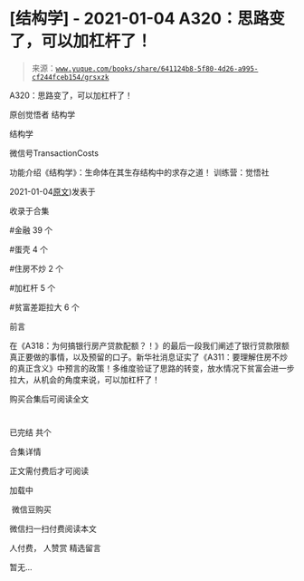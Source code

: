 # [结构学] - 2021-01-04 A320：思路变了，可以加杠杆了！

> 来源：[`www.yuque.com/books/share/641124b8-5f80-4d26-a995-cf244fceb154/grsxzk`](https://www.yuque.com/books/share/641124b8-5f80-4d26-a995-cf244fceb154/grsxzk)



A320：思路变了，可以加杠杆了！ 

原创觉悟者 结构学 

结构学 

微信号TransactionCosts 

功能介绍《结构学》：生命体在其生存结构中的求存之道！ 训练营：觉悟社 

2021-01-04[原文](https://mp.weixin.qq.com/s?__biz=MzIzMDYwOTM0Mg==&mid=2247485041&idx=1&sn=add2174fa42806f885a456a072ee4fee&chksm=e8b19ea0dfc617b6734e013f780112fdd88f28ad5312ce423fea1d75da4c3757660dab175208#rd))发表于 

收录于合集 

#金融 39 个 

#蛋壳 4 个 

#住房不炒 2 个 

#加杠杆 5 个 

#贫富差距拉大 6 个 

前言 

在《A318：为何搞银行房产贷款配额？！》的最后一段我们阐述了银行贷款限额真正要做的事情，以及预留的口子。新华社消息证实了《A311：要理解住房不炒的真正含义》中预言的政策！多维度验证了思路的转变，放水情况下贫富会进一步拉大，从机会的角度来说，可以加杠杆了！ 

购买合集后可阅读全文 

# 

已完结 共个 

合集详情 

正文需付费后才可阅读 

加载中 

 微信豆购买 

微信扫一扫付费阅读本文 

人付费， 人赞赏 <ne-h3 id="vX6zW" data-lake-id="vX6zW"><ne-heading-ext><ne-heading-anchor></ne-heading-anchor><ne-heading-fold></ne-heading-fold></ne-heading-ext><ne-heading-content>精选留言</ne-heading-content></ne-h3> 

暂无...